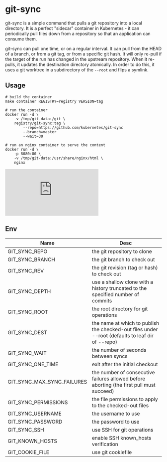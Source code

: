 # git-sync

git-sync is a simple command that pulls a git repository into a local directory.
It is a perfect "sidecar" container in Kubernetes - it can periodically pull
files down from a repository so that an application can consume them.

git-sync can pull one time, or on a regular interval.  It can pull from the HEAD
of a branch, or from a git tag, or from a specific git hash.  It will only
re-pull if the target of the run has changed in the upstream repository.  When
it re-pulls, it updates the destination directory atomically.  In order to do
this, it uses a git worktree in a subdirectory of the `--root` and flips a
symlink.

## Usage

```
# build the container
make container REGISTRY=registry VERSION=tag

# run the container
docker run -d \
    -v /tmp/git-data:/git \
    registry/git-sync:tag \
        --repo=https://github.com/kubernetes/git-sync
        --branch=master
        --wait=30

# run an nginx container to serve the content
docker run -d \
    -p 8080:80 \
    -v /tmp/git-data:/usr/share/nginx/html \
    nginx
```

[![Analytics](https://kubernetes-site.appspot.com/UA-36037335-10/GitHub/git-sync/README.md?pixel)]()

## Env

| Name | Desc |
| --- | --- |
| GIT_SYNC_REPO | the git repository to clone |
| GIT_SYNC_BRANCH | the git branch to check out |
| GIT_SYNC_REV | the git revision (tag or hash) to check out |
| GIT_SYNC_DEPTH | use a shallow clone with a history truncated to the specified number of commits |
| GIT_SYNC_ROOT | the root directory for git operations |
| GIT_SYNC_DEST | the name at which to publish the checked-out files under --root (defaults to leaf dir of --repo) |
| GIT_SYNC_WAIT | the number of seconds between syncs |
| GIT_SYNC_ONE_TIME | exit after the initial checkout |
| GIT_SYNC_MAX_SYNC_FAILURES | the number of consecutive failures allowed before aborting (the first pull must succeed) |
| GIT_SYNC_PERMISSIONS | the file permissions to apply to the checked-out files |
| GIT_SYNC_USERNAME | the username to use |
| GIT_SYNC_PASSWORD | the password to use |
| GIT_SYNC_SSH | use SSH for git operations |
| GIT_KNOWN_HOSTS | enable SSH known_hosts verification |
| GIT_COOKIE_FILE | use git cookiefile |
